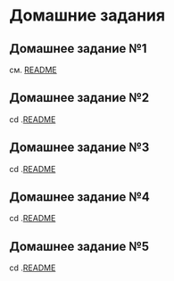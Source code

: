 # Домашние задания

## Домашнее задание №1
см. [README](/kubernetes-intro/README.md)

## Домашнее задание №2
cd .[README](/kubernetes-controllers/README.md)

## Домашнее задание №3
cd .[README](/kubernetes-networks/README.md)

## Домашнее задание №4
cd .[README](/kubernetes-volumes/README.md)

## Домашнее задание №5
cd .[README](/kubernetes-security/README.md)
